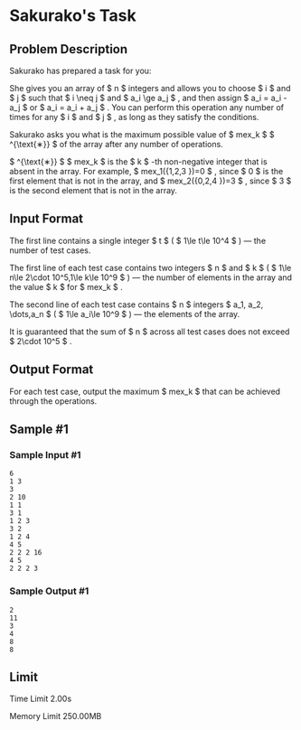 # Sakurako's Task

## Problem Description

Sakurako has prepared a task for you:

She gives you an array of $ n $ integers and allows you to choose $ i $ and $ j $ such that $ i \neq j $ and $ a_i \ge a_j $ , and then assign $ a_i = a_i - a_j $ or $ a_i = a_i + a_j $ . You can perform this operation any number of times for any $ i $ and $ j $ , as long as they satisfy the conditions.

Sakurako asks you what is the maximum possible value of $ mex_k $ $ ^{\text{∗}} $ of the array after any number of operations.

 $ ^{\text{∗}} $ $ mex_k $ is the $ k $ -th non-negative integer that is absent in the array. For example, $ mex_1(\{1,2,3 \})=0 $ , since $ 0 $ is the first element that is not in the array, and $ mex_2(\{0,2,4 \})=3 $ , since $ 3 $ is the second element that is not in the array.

## Input Format

The first line contains a single integer $ t $ ( $ 1\le t\le 10^4 $ ) — the number of test cases.

The first line of each test case contains two integers $ n $ and $ k $ ( $ 1\le n\le 2\cdot 10^5,1\le k\le 10^9 $ ) — the number of elements in the array and the value $ k $ for $ mex_k $ .

The second line of each test case contains $ n $ integers $ a_1, a_2, \dots,a_n $ ( $ 1\le a_i\le 10^9 $ ) — the elements of the array.

It is guaranteed that the sum of $ n $ across all test cases does not exceed $ 2\cdot 10^5 $ .

## Output Format

For each test case, output the maximum $ mex_k $ that can be achieved through the operations.

## Sample #1

### Sample Input #1

```
6
1 3
3
2 10
1 1
3 1
1 2 3
3 2
1 2 4
4 5
2 2 2 16
4 5
2 2 2 3
```

### Sample Output #1

```
2
11
3
4
8
8
```

## Limit



Time Limit
2.00s

Memory Limit
250.00MB